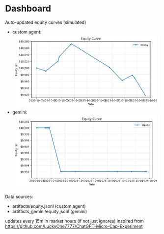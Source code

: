 # Dashboard

Auto-updated equity curves (simulated)

- custom agent: ![Equity Curve](artifacts/equity.png?v=9b8c3fb)
- gemini: ![Equity Curve (Gemini)](artifacts_gemini/equity.png?v=9b8c3fb)

Data sources:
- artifacts/equity.jsonl (custom agent)
- artifacts_gemini/equity.jsonl (gemini)

updates every 15m in market hours (if not just ignores)
inspired from https://github.com/LuckyOne7777/ChatGPT-Micro-Cap-Experiment